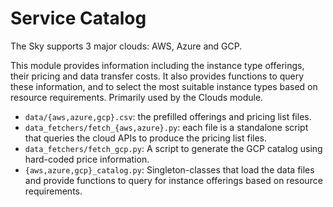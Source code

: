 # Service Catalog

The Sky supports 3 major clouds: AWS, Azure and GCP.

This module provides information including the instance type offerings, their pricing and data transfer costs. It also provides functions to query these information, and to select the most suitable instance types based on resource requirements. Primarily used by the Clouds module.

- `data/{aws,azure,gcp}.csv`: the prefilled offerings and pricing list files.
- `data_fetchers/fetch_{aws,azure}.py`: each file is a standalone script that queries the cloud APIs to produce the pricing list files.
- `data_fetchers/fetch_gcp.py`: A script to generate the GCP catalog using hard-coded price information.
- `{aws,azure,gcp}_catalog.py`: Singleton-classes that load the data files and provide functions to query for instance offerings based on resource requirements.
